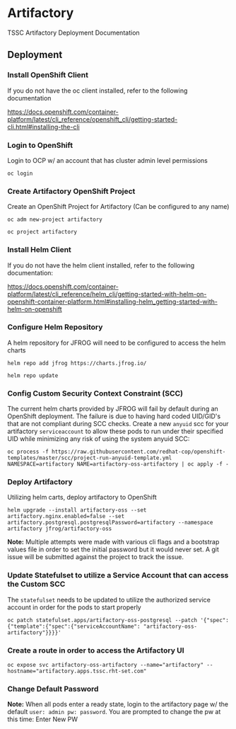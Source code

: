 # Artifactory
TSSC Artifactory Deployment Documentation

## Deployment


### Install OpenShift Client 
If you do not have the oc client installed, refer to the following documentation

https://docs.openshift.com/container-platform/latest/cli_reference/openshift_cli/getting-started-cli.html#installing-the-cli

### Login to OpenShift
Login to OCP w/ an account that has cluster admin level permissions

```
oc login
```


### Create Artifactory OpenShift Project
Create an OpenShift Project for Artifactory (Can be configured to any name)

```
oc adm new-project artifactory
```

```
oc project artifactory
```

### Install Helm Client
If you do not have the helm client installed, refer to the following documentation:

https://docs.openshift.com/container-platform/latest/cli_reference/helm_cli/getting-started-with-helm-on-openshift-container-platform.html#installing-helm_getting-started-with-helm-on-openshift

### Configure Helm Repository
A helm repository for JFROG will need to be configured to access the helm charts

```
helm repo add jfrog https://charts.jfrog.io/
```
```
helm repo update
```

### Config Custom Security Context Constraint (SCC)
The current helm charts provided by JFROG will fail by default during an OpenShift deployment. The failure is due to having hard coded UID/GID's that are not compliant during SCC checks. Create a new `anyuid` scc for your artifactory `serviceaccount` to allow these pods to run under their specified UID while minimizing any risk of using the system anyuid SCC:

```
oc process -f https://raw.githubusercontent.com/redhat-cop/openshift-templates/master/scc/project-run-anyuid-template.yml NAMESPACE=artifactory NAME=artifactory-oss-artifactory | oc apply -f -
```

### Deploy Artifactory
Utilizing helm carts, deploy artifactory to OpenShift
```
helm upgrade --install artifactory-oss --set artifactory.nginx.enabled=false --set artifactory.postgresql.postgresqlPassword=artifactory --namespace artifactory jfrog/artifactory-oss
```
**Note:** Multiple attempts were made with various cli flags and a bootstrap values file in order to set the initial password but it would never set. A git issue will be submitted against the project to track the issue.

### Update Statefulset to utilize a Service Account that can access the Custom SCC
The `statefulset` needs to be updated to utilize the authorized service account in order for the pods to start properly

```
oc patch statefulset.apps/artifactory-oss-postgresql --patch '{"spec":{"template":{"spec":{"serviceAccountName": "artifactory-oss-artifactory"}}}}'
```

### Create a route in order to access the Artifactory UI

```
oc expose svc artifactory-oss-artifactory --name="artifactory" --hostname="artifactory.apps.tssc.rht-set.com"
```

### Change Default Password
**Note:** When all pods enter a ready state, login to the artifactory page w/ the default `user: admin pw: password`. You are prompted to change the pw at this time: Enter New PW
